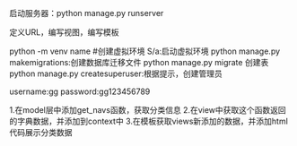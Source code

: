 
启动服务器：python manage.py runserver

定义URL，编写视图，编写模板


python -m venv name  #创建虚拟环境
S/a:启动虚拟环境
python manage.py makemigrations:创建数据库迁移文件
python manage.py migrate 创建表
python manage.py createsuperuser:根据提示，创建管理员

username:gg
password:gg123456789


1.在model层中添加get_navs函数，获取分类信息
2.在view中获取这个函数返回的字典数据，并添加到context中
3.在模板获取views新添加的数据，并添加html代码展示分类数据